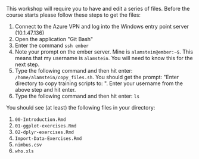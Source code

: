   This workshop will require you to have and edit a series of files. Before the course starts please follow these steps to get the files:
  
  1. Connect to the Azure VPN and log into the Windows entry point server (10.1.47.136)
  2. Open the application "Git Bash"
  3. Enter the command `ssh ember`
  4. Note your prompt on the ember server. Mine is `alamstein@ember:~$`. This means that my username is `alamstein`. You will need to know this for the next step.
  5. Type the following command and then hit enter: `/home/alamstein/copy_files.sh`. You should get the prompt: "Enter directory to copy training scripts to: ". Enter your username from the above step and hit enter.
  6. Type the following command and then hit enter: `ls`

You should see (at least) the following files in your directory:
1. `00-Introduction.Rmd`
2. `01-ggplot-exercises.Rmd`
3. `02-dplyr-exercises.Rmd`
4. `Import-Data-Exercises.Rmd`
5. `nimbus.csv`
6. `who.xls`

